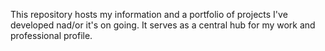 This repository hosts my information and a portfolio of projects I've developed nad/or it's on going. It serves as a central hub for my work and professional profile.
